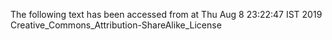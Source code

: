 The following text has been accessed from at Thu Aug 8 23:22:47 IST 2019
Creative_Commons_Attribution-ShareAlike_License
